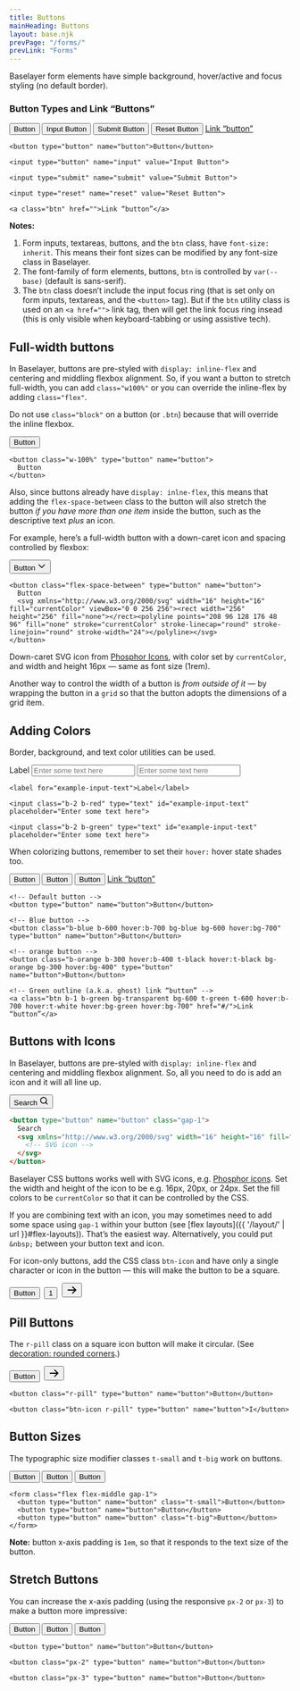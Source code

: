 ```yaml
---
title: Buttons
mainHeading: Buttons
layout: base.njk
prevPage: "/forms/"
prevLink: "Forms"
---
```


Baselayer form elements have simple background, hover/active and focus styling (no default border). 

### Button Types and Link “Buttons”

<form class="mt-2 mb-3">
  <button type="button" name="button">Button</button>
  <input type="button" name="input" value="Input Button">
  <input type="submit" name="submit" value="Submit Button">
  <input type="reset" name="reset" value="Reset Button">
  <a class="btn" href="">Link “button”</a>
</form>

```
<button type="button" name="button">Button</button>

<input type="button" name="input" value="Input Button">

<input type="submit" name="submit" value="Submit Button">

<input type="reset" name="reset" value="Reset Button">

<a class="btn" href="">Link “button”</a>
```

**Notes:**

1. Form inputs, textareas, buttons, and the `btn` class, have `font-size: inherit`. This means their font sizes can be modified by any font-size class in Baselayer.
2. The font-family of form elements, buttons, `btn` is controlled by `var(--base)` (default is sans-serif).
3. The `btn` class doesn’t include the input focus ring (that is set only on form inputs, textareas, and the `<button>` tag). But if the `btn` utility class is used on an `<a href="">` link tag, then will get the link focus ring insead (this is only visible when keyboard-tabbing or using assistive tech).

## Full-width buttons

In Baselayer, buttons are pre-styled with `display: inline-flex` and centering and middling flexbox alignment. So, if you want a button to stretch full-width, you can add `class="w100%"` or you can override the inline-flex by adding `class="flex"`.

<div aria-label="Note" class="popout mb-2 bl-3 b-orange b-300 p-2 t-black bg-orange bg-100">
  Do not use <code>class="block"</code> on a button (or <code>.btn</code>) because that will override the inline flexbox.
</div>

<button class="w-100% my-2" type="button" name="button">Button</button>

```
<button class="w-100%" type="button" name="button">
  Button
</button>
```

Also, since buttons already have `display: inlne-flex`, this means that adding the `flex-space-between` class to the button will also stretch the button _if you have more than one item_ inside the button, such as the descriptive text _plus_ an icon.

For example, here’s a full-width button with a down-caret icon and spacing controlled by flexbox:

<button class="mt-2 mb-3 flex-space-between" type="button" name="button">
  Button
  <svg xmlns="http://www.w3.org/2000/svg" width="16" height="16" fill="currentColor" viewBox="0 0 256 256"><rect width="256" height="256" fill="none"></rect><polyline points="208 96 128 176 48 96" fill="none" stroke="currentColor" stroke-linecap="round" stroke-linejoin="round" stroke-width="24"></polyline></svg>
</button>

```
<button class="flex-space-between" type="button" name="button">
  Button
  <svg xmlns="http://www.w3.org/2000/svg" width="16" height="16" fill="currentColor" viewBox="0 0 256 256"><rect width="256" height="256" fill="none"></rect><polyline points="208 96 128 176 48 96" fill="none" stroke="currentColor" stroke-linecap="round" stroke-linejoin="round" stroke-width="24"></polyline></svg>
</button>
```

Down-caret SVG icon from [Phosphor Icons](https://phosphoricons.com/), with color set by `currentColor`, and width and height 16px — same as font size (1rem).

Another way to control the width of a button is _from outside of it_ — by wrapping the button in a `grid` so that the button adopts the dimensions of a grid item.

## Adding Colors

Border, background, and text color utilities can be used.

<form class="mt-2 mb-3">
  <label for="example-input-text">Label</label>
  <input class="b-2 b-red" type="text" id="example-input-text" placeholder="Enter some text here">
  <input class="b-2 b-green" type="text" id="example-input-text" placeholder="Enter some text here">
</form>

```
<label for="example-input-text">Label</label>

<input class="b-2 b-red" type="text" id="example-input-text" placeholder="Enter some text here">

<input class="b-2 b-green" type="text" id="example-input-text" placeholder="Enter some text here">
```

When colorizing buttons, remember to set their `hover:` hover state shades too.

<form>
  <p>
    <button type="button" name="button">Button</button>
    <button class="b-blue b-600 hover:b-700 bg-blue bg-600 hover:bg-700" type="button" name="button">Button</button>
    <button class="b-orange b-300 hover:b-400 t-black hover:t-black bg-orange bg-300 hover:bg-400" type="button" name="button">Button</button>
    <a class="btn b-1 b-green bg-transparent bg-600 t-green t-600 hover:b-700 hover:t-white hover:bg-green hover:bg-700" href="#/">Link “button”</a>
  </p>
</form>

```
<!-- Default button -->
<button type="button" name="button">Button</button>

<!-- Blue button -->
<button class="b-blue b-600 hover:b-700 bg-blue bg-600 hover:bg-700" type="button" name="button">Button</button>

<!-- orange button -->
<button class="b-orange b-300 hover:b-400 t-black hover:t-black bg-orange bg-300 hover:bg-400" type="button" name="button">Button</button>

<!-- Green outline (a.k.a. ghost) link “button” -->
<a class="btn b-1 b-green bg-transparent bg-600 t-green t-600 hover:b-700 hover:t-white hover:bg-green hover:bg-700" href="#/">Link “button”</a>
```

## Buttons with Icons

In Baselayer, buttons are pre-styled with `display: inline-flex` and centering and middling flexbox alignment. So, all you need to do is add an icon and it will all line up.

<p>
  <button type="button" name="button" class="gap-1">
    Search
    <svg xmlns="http://www.w3.org/2000/svg" width="16" height="16" fill="currentColor" viewBox="0 0 256 256"><rect width="256" height="256" fill="none"></rect><circle cx="116" cy="116" r="84" fill="none" stroke="currentColor" stroke-linecap="round" stroke-linejoin="round" stroke-width="24"></circle><line x1="175.4" y1="175.4" x2="224" y2="224" fill="none" stroke="currentColor" stroke-linecap="round" stroke-linejoin="round" stroke-width="24"></line></svg>
  </button>
</p>

```html
<button type="button" name="button" class="gap-1">
  Search
  <svg xmlns="http://www.w3.org/2000/svg" width="16" height="16" fill="currentColor">
    <!-- SVG icon -->
  </svg>
</button>
```

Baselayer CSS buttons works well with SVG icons, e.g. [Phosphor icons](https://phosphoricons.com/). Set the width and height of the icon to be e.g. 16px, 20px, or 24px. Set the fill colors to be `currentColor` so that it can be controlled by the CSS.

If you are combining text with an icon, you may sometimes need to add some space using `gap-1` within your button (see [flex layouts]({{ '/layout/' | url }}#flex-layouts)). That’s the easiest way. Alternatively, you could put `&nbsp;` between your button text and icon.

For icon-only buttons, add the CSS class  `btn-icon` and have only a single character or icon in the button — this will make the button to be a square.

<form>
  <p class="flex flex-middle">
    <button type="button" name="button">Button</button>&nbsp;
    <button class="btn-icon" type="button" name="button">1</button>&nbsp;
    <button class="btn-icon" type="button" name="button">
      <svg xmlns="http://www.w3.org/2000/svg" width="20" height="20" fill="currentColor" viewBox="0 0 256 256"><rect width="256" height="256" fill="none"></rect><line x1="40" y1="128" x2="216" y2="128" fill="none" stroke="currentColor" stroke-linecap="round" stroke-linejoin="round" stroke-width="24"></line><polyline points="144 56 216 128 144 200" fill="none" stroke="currentColor" stroke-linecap="round" stroke-linejoin="round" stroke-width="24"></polyline></svg>
    </button>
  </p>
</form>

## Pill Buttons

The `r-pill` class on a square icon button will make it circular. (See [decoration: rounded corners](/baselayer-3/decoration/#rounded-corners).)

<form>
  <p class="flex flex-middle">
    <button class="r-pill" type="button" name="button">Button</button>&nbsp;
    <button class="btn-icon r-pill" type="button" name="button">
      <svg xmlns="http://www.w3.org/2000/svg" width="20" height="20" fill="currentColor" viewBox="0 0 256 256"><rect width="256" height="256" fill="none"></rect><line x1="40" y1="128" x2="216" y2="128" fill="none" stroke="currentColor" stroke-linecap="round" stroke-linejoin="round" stroke-width="24"></line><polyline points="144 56 216 128 144 200" fill="none" stroke="currentColor" stroke-linecap="round" stroke-linejoin="round" stroke-width="24"></polyline></svg>
    </button>
  </p>
</form>

```
<button class="r-pill" type="button" name="button">Button</button>

<button class="btn-icon r-pill" type="button" name="button">I</button>
```

## Button Sizes

The typographic size modifier classes `t-small` and `t-big` work on buttons.

<form class="mt-2 mb-3 flex flex-middle gap-1">
  <button type="button" name="button" class="t-small">Button</button>
  <button type="button" name="button">Button</button>
  <button type="button" name="button" class="t-big">Button</button>
</form>

```
<form class="flex flex-middle gap-1">
  <button type="button" name="button" class="t-small">Button</button>
  <button type="button" name="button">Button</button>
  <button type="button" name="button" class="t-big">Button</button>
</form>
```

**Note:** button x-axis padding is `1em`, so that it responds to the text size of the button.

## Stretch Buttons

You can increase the x-axis padding (using the responsive `px-2` or `px-3`) to make a button more impressive:

<form class="mt-2 mb-3 flex flex-middle gap-1">
  <button type="button" name="button">Button</button>
  <button class="px-2" type="button" name="button">Button</button>
  <button class="px-3" type="button" name="button">Button</button>
</form>

```
<button type="button" name="button">Button</button>

<button class="px-2" type="button" name="button">Button</button>

<button class="px-3" type="button" name="button">Button</button>
```
